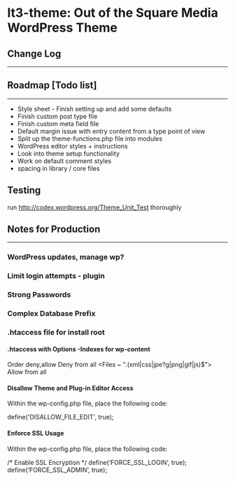  # lt3-theme: Out of the Square Media WordPress Theme

## Change Log
------------------------------------------------

## Roadmap [Todo list]
------------------------------------------------
- Style sheet - Finish setting up and add some defaults
- Finish custom post type file
- Finish custom meta field file
- Default margin issue with entry content from a type point of view
- Split up the theme-functions.php file into modules
- WordPress editor styles + instructions
- Look into theme setup functionality
- Work on default comment styles
- spacing in library / core files

## Testing

run http://codex.wordpress.org/Theme_Unit_Test thoroughly 

## Notes for Production
------------------------------------------------

### WordPress updates, manage wp?

### Limit login attempts - plugin

### Strong Passwords

### Complex Database Prefix

### .htaccess file for install root

#### .htaccess with Options -Indexes for wp-content 

  Order deny,allow
  Deny from all
  <Files ~ ".(xml|css|jpe?g|png|gif|js)$">
  Allow from all
  </Files>

#### Disallow Theme and Plug-in Editor Access
Within the wp-config.php file, place the following code:

  define('DISALLOW_FILE_EDIT', true);


#### Enforce SSL Usage
Within the wp-config.php file, place the following code:

  /* Enable SSL Encryption */
  define(‘FORCE_SSL_LOGIN’, true);
  define(‘FORCE_SSL_ADMIN’, true);
 